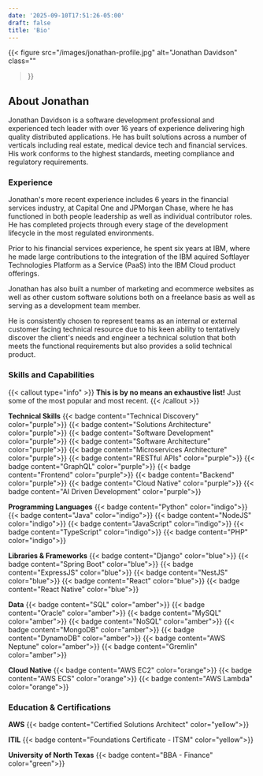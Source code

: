 ```yaml
---
date: '2025-09-10T17:51:26-05:00'
draft: false
title: 'Bio'
---
```


{{< figure
  src="/images/jonathan-profile.jpg"
  alt="Jonathan Davidson"
  class=""
>}}

## About Jonathan

Jonathan Davidson is a software development professional and experienced tech leader with over 16 years of experience delivering high quality distributed applications. He has built solutions across a number of verticals including real estate, medical device tech and financial services. His work conforms to the highest standards, meeting compliance and regulatory requirements.

### Experience

Jonathan's more recent experience includes 6 years in the financial services industry, at Capital One and JPMorgan Chase, where he has functioned in both people leadership as well as individual contributor roles. He has completed projects through every stage of the development lifecycle in the most regulated environments.

Prior to his financial services experience, he spent six years at IBM, where he made large contributions to the integration of the IBM aquired Softlayer Technologies Platform as a Service (PaaS) into the IBM Cloud product offerings.

Jonathan has also built a number of marketing and ecommerce websites as well as other custom software solutions both on a freelance basis as well as serving as a development team member.

He is consistently chosen to represent teams as an internal or external customer facing technical resource due to his keen ability to tentatively discover the client's needs and engineer a technical solution that both meets the functional requirements but also provides a solid technical product.

### Skills and Capabilities

{{< callout type="info" >}}
  **This is by no means an exhaustive list!** Just some of the most popular and most recent.
{{< /callout >}}

__Technical Skills__
{{< badge content="Technical Discovery" color="purple">}}
{{< badge content="Solutions Architecture" color="purple">}}
{{< badge content="Software Development" color="purple">}}
{{< badge content="Software Architecture" color="purple">}}
{{< badge content="Microservices Architecture" color="purple">}}
{{< badge content="RESTful APIs" color="purple">}}
{{< badge content="GraphQL" color="purple">}}
{{< badge content="Frontend" color="purple">}}
{{< badge content="Backend" color="purple">}}
{{< badge content="Cloud Native" color="purple">}}
{{< badge content="AI Driven Development" color="purple">}}

__Programming Languages__
{{< badge content="Python" color="indigo">}}
{{< badge content="Java" color="indigo">}}
{{< badge content="NodeJS" color="indigo">}}
{{< badge content="JavaScript" color="indigo">}}
{{< badge content="TypeScript" color="indigo">}}
{{< badge content="PHP" color="indigo">}}

__Libraries & Frameworks__
{{< badge content="Django" color="blue">}}
{{< badge content="Spring Boot" color="blue">}}
{{< badge content="ExpressJS" color="blue">}}
{{< badge content="NestJS" color="blue">}}
{{< badge content="React" color="blue">}}
{{< badge content="React Native" color="blue">}}

__Data__
{{< badge content="SQL" color="amber">}}
{{< badge content="Oracle" color="amber">}}
{{< badge content="MySQL" color="amber">}}
{{< badge content="NoSQL" color="amber">}}
{{< badge content="MongoDB" color="amber">}}
{{< badge content="DynamoDB" color="amber">}}
{{< badge content="AWS Neptune" color="amber">}}
{{< badge content="Gremlin" color="amber">}}

__Cloud Native__
{{< badge content="AWS EC2" color="orange">}}
{{< badge content="AWS ECS" color="orange">}}
{{< badge content="AWS Lambda" color="orange">}}

### Education & Certifications

__AWS__
{{< badge content="Certified Solutions Architect" color="yellow">}}

__ITIL__
{{< badge content="Foundations Certificate - ITSM" color="yellow">}}

__University of North Texas__
{{< badge content="BBA - Finance" color="green">}}
